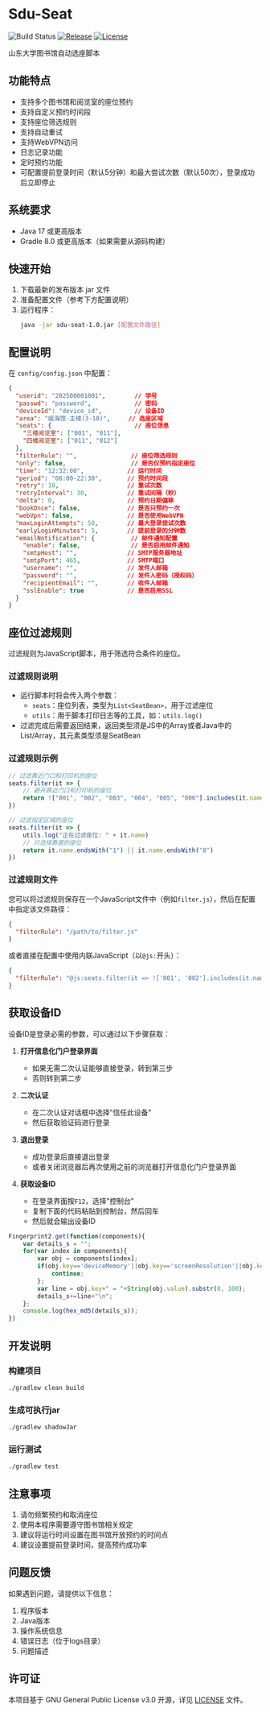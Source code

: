 # Sdu-Seat

![Build Status](https://github.com/Toskysun/sdu_seat/actions/workflows/build.yml/badge.svg)
[![Release](https://img.shields.io/github/v/release/Toskysun/sdu_seat?include_prereleases)](https://github.com/Toskysun/sdu_seat/releases/latest)
[![License](https://img.shields.io/github/license/Toskysun/sdu_seat)](https://github.com/Toskysun/sdu_seat/blob/main/LICENSE)

山东大学图书馆自动选座脚本

## 功能特点

- 支持多个图书馆和阅览室的座位预约
- 支持自定义预约时间段
- 支持座位筛选规则
- 支持自动重试
- 支持WebVPN访问
- 日志记录功能
- 定时预约功能
- 可配置提前登录时间（默认5分钟）和最大尝试次数（默认50次），登录成功后立即停止

## 系统要求

- Java 17 或更高版本
- Gradle 8.0 或更高版本（如果需要从源码构建）

## 快速开始

1. 下载最新的发布版本 jar 文件
2. 准备配置文件（参考下方配置说明）
3. 运行程序：
   ```bash
   java -jar sdu-seat-1.0.jar [配置文件路径]
   ```

## 配置说明

在 `config/config.json` 中配置：

```json
{
  "userid": "202500001001",        // 学号
  "passwd": "password",            // 密码
  "deviceId": "device_id",         // 设备ID
  "area": "威海馆-主楼(3-10)",     // 选座区域
  "seats": {                       // 座位信息
    "三楼阅览室": ["001", "011"],
    "四楼阅览室": ["011", "012"]
  },
  "filterRule": "",               // 座位筛选规则
  "only": false,                  // 是否仅预约指定座位
  "time": "12:32:00",            // 运行时间
  "period": "08:00-22:30",       // 预约时间段
  "retry": 10,                   // 重试次数
  "retryInterval": 30,           // 重试间隔（秒）
  "delta": 0,                    // 预约日期偏移
  "bookOnce": false,             // 是否只预约一次
  "webVpn": false,               // 是否使用WebVPN
  "maxLoginAttempts": 50,        // 最大登录尝试次数
  "earlyLoginMinutes": 5,        // 提前登录的分钟数
  "emailNotification": {          // 邮件通知配置
    "enable": false,              // 是否启用邮件通知
    "smtpHost": "",              // SMTP服务器地址
    "smtpPort": 465,             // SMTP端口
    "username": "",              // 发件人邮箱
    "password": "",              // 发件人密码（授权码）
    "recipientEmail": "",        // 收件人邮箱
    "sslEnable": true            // 是否启用SSL
  }
}
```

## 座位过滤规则

过滤规则为JavaScript脚本，用于筛选符合条件的座位。

### 过滤规则说明

- 运行脚本时将会传入两个参数：
  - `seats`：座位列表，类型为`List<SeatBean>`，用于过滤座位
  - `utils`：用于脚本打印日志等的工具，如：`utils.log()`
- 过滤完成后需要返回结果，返回类型须是JS中的Array或者Java中的List/Array，其元素类型须是SeatBean

### 过滤规则示例

```javascript
// 过滤靠近门口和打印机的座位
seats.filter(it => {
    // 避开靠近门口和打印机的座位
    return !["001", "002", "003", "004", "005", "006"].includes(it.name)
})

// 过滤指定区域的座位
seats.filter(it => {
    utils.log("正在过滤座位: " + it.name)
    // 只选择靠窗的座位
    return it.name.endsWith("1") || it.name.endsWith("8")
})
```

### 过滤规则文件

您可以将过滤规则保存在一个JavaScript文件中（例如`filter.js`），然后在配置中指定该文件路径：

```json
{
  "filterRule": "/path/to/filter.js"
}
```

或者直接在配置中使用内联JavaScript（以`@js:`开头）：

```json
{
  "filterRule": "@js:seats.filter(it => !['001', '002'].includes(it.name))"
}
```

## 获取设备ID

设备ID是登录必需的参数，可以通过以下步骤获取：

1. **打开信息化门户登录界面**
   - 如果无需二次认证能够直接登录，转到第三步
   - 否则转到第二步

2. **二次认证**
   - 在二次认证对话框中选择"信任此设备"
   - 然后获取验证码进行登录

3. **退出登录**
   - 成功登录后直接退出登录
   - 或者关闭浏览器后再次使用之前的浏览器打开信息化门户登录界面

4. **获取设备ID**
   - 在登录界面按`F12`，选择"控制台"
   - 复制下面的代码粘贴到控制台，然后回车
   - 然后就会输出设备ID

```javascript
Fingerprint2.get(function(components){
    var details_s = "";
    for(var index in components){
        var obj = components[index];
        if(obj.key=='deviceMemory'||obj.key=='screenResolution'||obj.key=='availableScreenResolution'){
            continue;
        };
        var line = obj.key+" = "+String(obj.value).substr(0, 100);
        details_s+=line+"\n";
    };
    console.log(hex_md5(details_s));
})
```

## 开发说明

### 构建项目

```bash
./gradlew clean build
```

### 生成可执行jar

```bash
./gradlew shadowJar
```

### 运行测试

```bash
./gradlew test
```

## 注意事项

1. 请勿频繁预约和取消座位
2. 使用本程序需要遵守图书馆相关规定
3. 建议将运行时间设置在图书馆开放预约的时间点
4. 建议设置提前登录时间，提高预约成功率

## 问题反馈

如果遇到问题，请提供以下信息：

1. 程序版本
2. Java版本
3. 操作系统信息
4. 错误日志（位于logs目录）
5. 问题描述

## 许可证

本项目基于 GNU General Public License v3.0 开源，详见 [LICENSE](LICENSE) 文件。